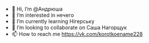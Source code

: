 - 👋 Hi, I’m @Андрюша
- 👀 I’m interested in нечего
- 👤 I’m currently learning Нігерську
- 💞️ I’m looking to collaborate on Саша Нагорщук
- 📫 How to reach me https://vk.com/korotkoename228

<!---
KRAYN4K/KRAYN4K is a ✨ special ✨ repository because its `README.md` (this file) appears on your GitHub profile.
You can click the Preview link to take a look at your changes.
--->
